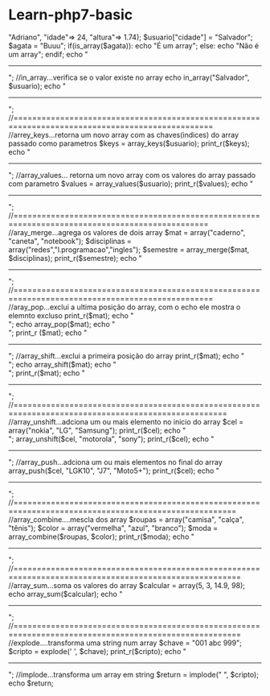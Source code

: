 # Learn-php7-basic

<?php

//Funções arrays
	//is_array..testando se a variável é um array
$usuario = array("nome"=> "Adriano", "idade"=> 24, "altura"=> 1.74);
$usuario["cidade"] = "Salvador"; 	

$agata = "Buuu";
if(is_array($agata)):
	echo "É um array";
else:
	echo "Não é um array";
endif;
echo "<hr>";
	//in_array...verifica se o valor existe no array
echo in_array("Salvador", $usuario);
echo "<hr>";
//=================================================================================================	
	//arrey_keys...retorna um novo array com as chaves(indices) do array passado como parametros
$keys = array_keys($usuario);
print_r($keys);
echo "<hr>";
	//array_values...  retorna um novo array com os valores do array passado com parametro
$values = array_values($usuario);
print_r($values);
echo "<hr>";
//================================================================================================	
	//aray_merge...agrega os valores de dois array
$mat = array("caderno", "caneta", "notebook");
$disciplinas = array("redes","l.programacao","ingles");

$semestre = array_merge($mat, $disciplinas);

print_r($semestre);
echo "<hr>";
//=================================================================================================	
	//aray_pop...exclui a ultima posição do array, com o echo ele mostra o elemnto excluso
print_r($mat);
echo "<br>";
echo array_pop($mat);
echo "<br>";
print_r ($mat);
echo "<hr>";
	//array_shift...exclui a primeira posição do array
print_r($mat);
echo "<br>";
echo array_shift($mat);
echo "<br>";
print_r($mat);
echo "<hr>";
//====================================================================================================
	//array_unshift...adciona um ou mais elemento no inicio do array
$cel = array("nokia", "LG", "Samsung");
print_r($cel);
echo "<br>";
array_unshift($cel, "motorola", "sony");
print_r($cel);
echo "<hr>";
	//array_push...adciona um ou mais elementos no final do array
array_push($cel, "LGK10", "J7", "Moto5+");
print_r($cel);
echo "<hr>";
//======================================================================================================
	//array_combine....mescla dos array
$roupas = array("camisa", "calça", "tênis");
$color = array("vermelha", "azul", "branco");

$moda = array_combine($roupas, $color);
print_r($moda);
echo "<hr>";
//=======================================================================================================
	//array_sum...soma os valores do array
$calcular = array(5, 3, 14.9, 98);
echo array_sum($calcular);
echo "<hr>";
//=======================================================================================================
	//explode....transforma uma string num array
$chave = "001 abc 999";
$cripto = explode(' ', $chave);
print_r($cripto);
echo "<hr>";
	//implode...transforma um array em string
$return = implode(" ", $cripto);
echo $return;
